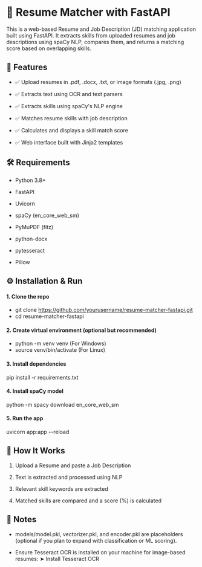 # 🧠 Resume Matcher with FastAPI
This is a web-based Resume and Job Description (JD) matching application built using FastAPI. It extracts skills from uploaded resumes and job descriptions using spaCy NLP, compares them, and returns a matching score based on overlapping skills.

## 🚀 Features
- ✅ Upload resumes in .pdf, .docx, .txt, or image formats (.jpg, .png)

- ✅ Extracts text using OCR and text parsers

- ✅ Extracts skills using spaCy's NLP engine

- ✅ Matches resume skills with job description

- ✅ Calculates and displays a skill match score

- ✅ Web interface built with Jinja2 templates


## 🛠 Requirements
- Python 3.8+

- FastAPI

- Uvicorn

- spaCy (en_core_web_sm)

- PyMuPDF (fitz)

- python-docx

- pytesseract

- Pillow


## ⚙️ Installation & Run
#### 1. Clone the repo
- git clone https://github.com/yourusername/resume-matcher-fastapi.git
- cd resume-matcher-fastapi
  
#### 2. Create virtual environment (optional but recommended)
- python -m venv venv (For Windows)
- source venv/bin/activate (For Linux)

#### 3. Install dependencies
pip install -r requirements.txt

#### 4. Install spaCy model
python -m spacy download en_core_web_sm

#### 5. Run the app
uvicorn app:app --reload

## 🧪 How It Works
1.  Upload a Resume and paste a Job Description
2. Text is extracted and processed using NLP

3. Relevant skill keywords are extracted

4. Matched skills are compared and a score (%) is calculated

## 📌 Notes
- models/model.pkl, vectorizer.pkl, and encoder.pkl are placeholders (optional if you plan to expand with classification or ML scoring).

- Ensure Tesseract OCR is installed on your machine for image-based resumes:
➤ Install Tesseract OCR






